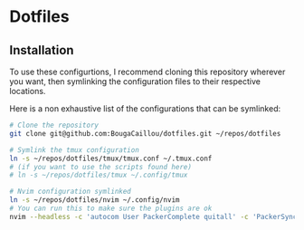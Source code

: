 
# Dotfiles

## Installation

To use these configurtions, I recommend cloning this repository wherever you want,
then symlinking the configuration files to their respective locations.

Here is a non exhaustive list of the configurations that can be symlinked:

```bash
# Clone the repository
git clone git@github.com:BougaCaillou/dotfiles.git ~/repos/dotfiles

# Symlink the tmux configuration
ln -s ~/repos/dotfiles/tmux/tmux.conf ~/.tmux.conf
# (if you want to use the scripts found here)
# ln -s ~/repos/dotfiles/tmux ~/.config/tmux

# Nvim configuration symlinked
ln -s ~/repos/dotfiles/nvim ~/.config/nvim
# You can run this to make sure the plugins are ok
nvim --headless -c 'autocom User PackerComplete quitall' -c 'PackerSync'
```
